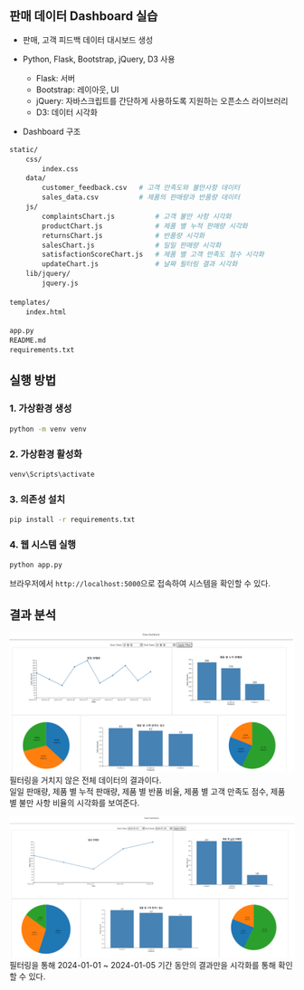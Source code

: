 ## 판매 데이터 Dashboard 실습
- 판매, 고객 피드백 데이터 대시보드 생성
- Python, Flask, Bootstrap, jQuery, D3 사용
    - Flask: 서버
    - Bootstrap: 레이아웃, UI
    - jQuery: 자바스크립트를 간단하게 사용하도록 지원하는 오픈소스 라이브러리
    - D3: 데이터 시각화

- Dashboard 구조
```bash
static/
    css/
        index.css
    data/
        customer_feedback.csv   # 고객 만족도와 불만사항 데이터
        sales_data.csv          # 제품의 판매량과 반품량 데이터
    js/
        complaintsChart.js          # 고객 불만 사항 시각화
        productChart.js             # 제품 별 누적 판매량 시각화
        returnsChart.js             # 반품량 시각화
        salesChart.js               # 일일 판매량 시각화
        satisfactionScoreChart.js   # 제품 별 고객 만족도 점수 시각화
        updateChart.js              # 날짜 필터링 결과 시각화
    lib/jquery/
        jquery.js

templates/
    index.html

app.py
README.md
requirements.txt
```

## 실행 방법
### 1. 가상환경 생성
```bash
python -m venv venv
```
### 2. 가상환경 활성화
```bash
venv\Scripts\activate
```
### 3. 의존성 설치
```bash
pip install -r requirements.txt
```
### 4. 웹 시스템 실행
```bash
python app.py
```
브라우저에서 `http://localhost:5000`으로 접속하여 시스템을 확인할 수 있다.

## 결과 분석
![alt text](images/image-1.png)
필터링을 거치지 않은 전체 데이터의 결과이다.  
일일 판매량, 제품 별 누적 판매량, 제품 별 반품 비율, 제품 별 고객 만족도 점수, 제품 별 불만 사항 비율의 시각화를 보여준다.  
  
![alt text](images/image-2.png)
필터링을 통해 2024-01-01 ~ 2024-01-05 기간 동안의 결과만을 시각화를 통해 확인할 수 있다.